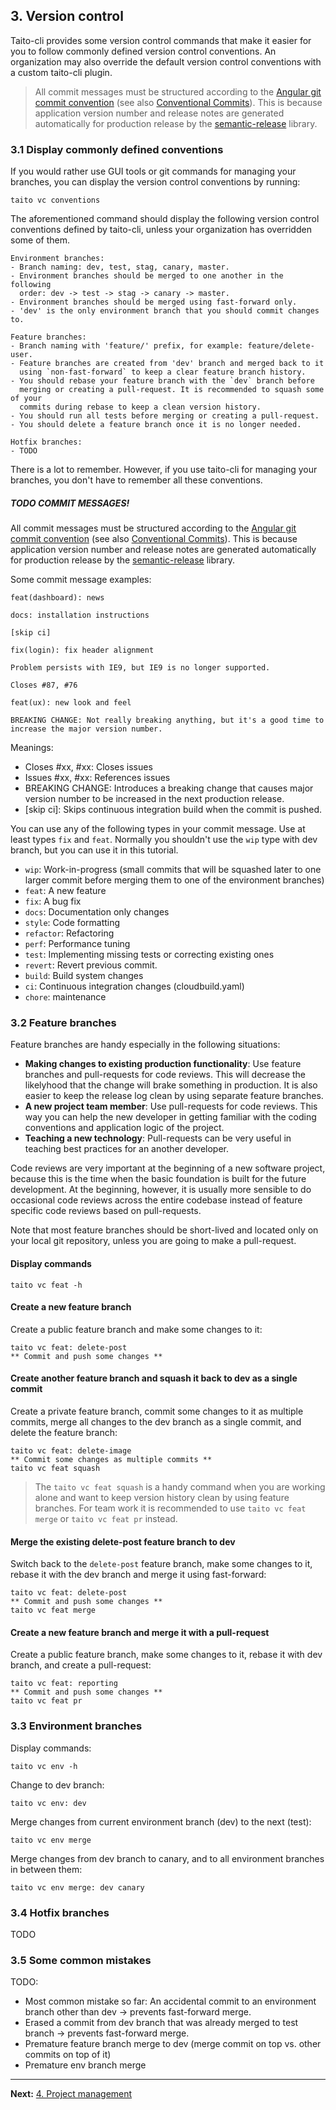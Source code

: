 ## 3. Version control

Taito-cli provides some version control commands that make it easier for you to follow commonly defined version control conventions. An organization may also override the default version control conventions with a custom taito-cli plugin.

> All commit messages must be structured according to the [Angular git commit convention](https://github.com/angular/angular/blob/22b96b9/CONTRIBUTING.md#-commit-message-guidelines) (see also [Conventional Commits](http://conventionalcommits.org/)). This is because application version number and release notes are generated automatically for production release by the [semantic-release](https://github.com/semantic-release/semantic-release) library.

### 3.1 Display commonly defined conventions

If you would rather use GUI tools or git commands for managing your branches, you can display the version control conventions by running:

```shell
taito vc conventions
```

The aforementioned command should display the following version control conventions defined by taito-cli, unless your organization has overridden some of them.

```
Environment branches:
- Branch naming: dev, test, stag, canary, master.
- Environment branches should be merged to one another in the following
  order: dev -> test -> stag -> canary -> master.
- Environment branches should be merged using fast-forward only.
- 'dev' is the only environment branch that you should commit changes to.

Feature branches:
- Branch naming with 'feature/' prefix, for example: feature/delete-user.
- Feature branches are created from 'dev' branch and merged back to it
  using `non-fast-forward` to keep a clear feature branch history.
- You should rebase your feature branch with the `dev` branch before
  merging or creating a pull-request. It is recommended to squash some of your
  commits during rebase to keep a clean version history.
- You should run all tests before merging or creating a pull-request.
- You should delete a feature branch once it is no longer needed.

Hotfix branches:
- TODO
```

There is a lot to remember. However, if you use taito-cli for managing your branches, you don't have to remember all these conventions.

##### TODO COMMIT MESSAGES!

All commit messages must be structured according to the [Angular git commit convention](https://github.com/angular/angular/blob/22b96b9/CONTRIBUTING.md#-commit-message-guidelines) (see also [Conventional Commits](http://conventionalcommits.org/)). This is because application version number and release notes are generated automatically for production release by the [semantic-release](https://github.com/semantic-release/semantic-release) library.

Some commit message examples:

```
feat(dashboard): news
```

```
docs: installation instructions

[skip ci]
```

```
fix(login): fix header alignment

Problem persists with IE9, but IE9 is no longer supported.

Closes #87, #76
```

```
feat(ux): new look and feel

BREAKING CHANGE: Not really breaking anything, but it's a good time to
increase the major version number.
```

Meanings:
* Closes #xx, #xx: Closes issues
* Issues #xx, #xx: References issues
* BREAKING CHANGE: Introduces a breaking change that causes major version number to be increased in the next production release.
* [skip ci]: Skips continuous integration build when the commit is pushed.

You can use any of the following types in your commit message. Use at least types `fix` and `feat`. Normally you shouldn't use the `wip` type with dev branch, but you can use it in this tutorial.

* `wip`: Work-in-progress (small commits that will be squashed later to one larger commit before merging them to one of the environment branches)
* `feat`: A new feature
* `fix`: A bug fix
* `docs`: Documentation only changes
* `style`: Code formatting
* `refactor`: Refactoring
* `perf`: Performance tuning
* `test`: Implementing missing tests or correcting existing ones
* `revert`: Revert previous commit.
* `build`: Build system changes
* `ci`: Continuous integration changes (cloudbuild.yaml)
* `chore`: maintenance


### 3.2 Feature branches

Feature branches are handy especially in the following situations:

* **Making changes to existing production functionality**: Use feature branches and pull-requests for code reviews. This will decrease the likelyhood that the change will brake something in production. It is also easier to keep the release log clean by using separate feature branches.
* **A new project team member**: Use pull-requests for code reviews. This way you can help the new developer in getting familiar with the coding conventions and application logic of the project.
* **Teaching a new technology**: Pull-requests can be very useful in teaching best practices for an another developer.

Code reviews are very important at the beginning of a new software project, because this is the time when the basic foundation is built for the future development. At the beginning, however, it is usually more sensible to do occasional code reviews across the entire codebase instead of feature specific code reviews based on pull-requests.

Note that most feature branches should be short-lived and located only on your local git repository, unless you are going to make a pull-request.

#### Display commands

```
taito vc feat -h
```

#### Create a new feature branch

Create a public feature branch and make some changes to it:

```
taito vc feat: delete-post
** Commit and push some changes **
```

#### Create another feature branch and squash it back to dev as a single commit

Create a private feature branch, commit some changes to it as multiple commits, merge all changes to the dev branch as a single commit, and delete the feature branch:

```
taito vc feat: delete-image
** Commit some changes as multiple commits **
taito vc feat squash
```

> The `taito vc feat squash` is a handy command when you are working alone and want to keep version history clean by using feature branches. For team work it is recommended to use `taito vc feat merge` or `taito vc feat pr` instead.

#### Merge the existing delete-post feature branch to dev

Switch back to the `delete-post` feature branch, make some changes to it, rebase it with the dev branch and merge it using fast-forward:

```
taito vc feat: delete-post
** Commit and push some changes **
taito vc feat merge
```

#### Create a new feature branch and merge it with a pull-request

Create a public feature branch, make some changes to it, rebase it with dev branch, and create a pull-request:

```
taito vc feat: reporting
** Commit and push some changes **
taito vc feat pr
```

### 3.3 Environment branches

Display commands:

```
taito vc env -h
```

Change to dev branch:

```
taito vc env: dev
```

Merge changes from current environment branch (dev) to the next (test):

```
taito vc env merge
```

Merge changes from dev branch to canary, and to all environment branches in between them:

```
taito vc env merge: dev canary
```

### 3.4 Hotfix branches

TODO

### 3.5 Some common mistakes

TODO:
* Most common mistake so far: An accidental commit to an environment branch other than dev -> prevents fast-forward merge.
* Erased a commit from dev branch that was already merged to test branch -> prevents fast-forward merge.
* Premature feature branch merge to dev (merge commit on top vs. other commits on top of it)
* Premature env branch merge

---

**Next:** [4. Project management](04-project-management.md)
